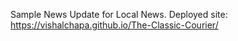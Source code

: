 Sample News Update for Local News. Deployed site: https://vishalchapa.github.io/The-Classic-Courier/
